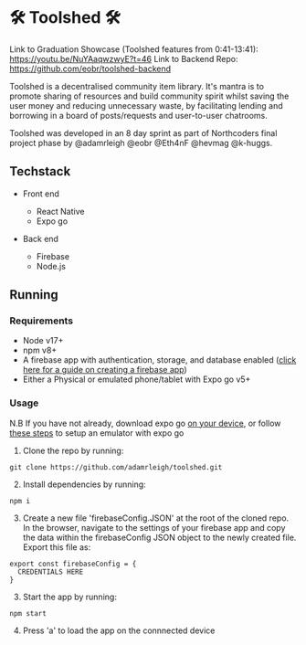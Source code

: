 # 🛠 Toolshed 🛠

Link to Graduation Showcase (Toolshed features from 0:41-13:41): https://youtu.be/NuYAaqwzwyE?t=46 
Link to Backend Repo: https://github.com/eobr/toolshed-backend

Toolshed is a decentralised community item library. It's mantra is to promote sharing of resources and build community spirit whilst saving the user money and reducing unnecessary waste, by facilitating lending and borrowing in a board of posts/requests and user-to-user chatrooms.

Toolshed was developed in an 8 day sprint as part of Northcoders final project phase by @adamrleigh @eobr @Eth4nF @hevmag @k-huggs.

## Techstack

- Front end
  - React Native
  - Expo go

- Back end
  - Firebase
  - Node.js  

## Running

### Requirements

- Node v17+
- npm v8+
- A firebase app with authentication, storage, and database enabled ([click here for a guide on creating a firebase app](https://firebase.google.com/docs/web/setup?continue=https%3A%2F%2Ffirebase.google.com%2Flearn%2Fpathways%2Ffirebase-web%23article-https%3A%2F%2Ffirebase.google.com%2Fdocs%2Fweb%2Fsetup))
- Either a Physical or emulated phone/tablet with Expo go v5+

### Usage

N.B If you have not already, download expo go [on your device](https://expo.dev/expo-go), or follow [these steps](https://docs.expo.dev/workflow/android-studio-emulator/) to setup an emulator with expo go

1. Clone the repo by running:
```
git clone https://github.com/adamrleigh/toolshed.git
```

2. Install dependencies by running: 
```
npm i
```

3. Create a new file 'firebaseConfig.JSON' at the root of the cloned repo. 
In the browser, navigate to the settings of your firebase app and copy the data within the firebaseConfig JSON object to the newly created file. Export this file as:

```
export const firebaseConfig = {
  CREDENTIALS HERE
}
```

3. Start the app by running:
```
npm start
```

4. Press 'a' to load the app on the connnected device
